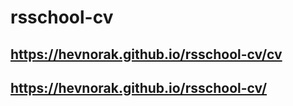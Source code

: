 # rsschool-cv
## https://hevnorak.github.io/rsschool-cv/cv
## https://hevnorak.github.io/rsschool-cv/